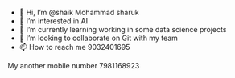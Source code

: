- 👋 Hi, I’m @shaik Mohammad sharuk
- 👀 I’m interested in AI
- 🌱 I’m currently learning working in some data science projects
- 💞️ I’m looking to collaborate on Git with my team
- 📫 How to reach me 9032401695

<!---
sharukshaik07/sharukshaik07 is a ✨ special ✨ repository because its `README.md` (this file) appears on your GitHub profile.
You can click the Preview link to take a look at your changes.
--->My another mobile number 7981168923
